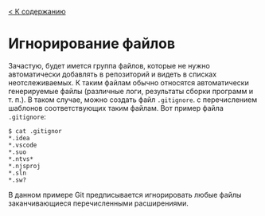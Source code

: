 [< К содержанию](./../readme.md)

# Игнорирование файлов

Зачастую, будет имется группа файлов, которые не нужно автоматически добавлять в репозиторий и видеть в списках неотслеживаемых. К таким файлам обычно относятся автоматически генерируемые файлы (различные логи, результаты сборки программ и т. п.). В таком случае, можно создать файл `.gitignore`. с перечислением шаблонов соответствующих таким файлам. Вот пример файла `.gitignore`:

```bash=
$ cat .gitignor
*.idea
*.vscode
*.suo
*.ntvs*
*.njsproj
*.sln
*.sw?
```

В данном примере Git предписывается игнорировать любые файлы заканчивающиеся перечисленными расширениями.
